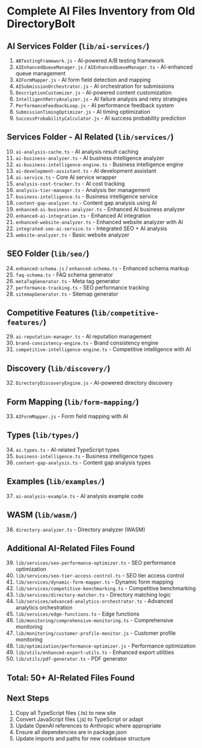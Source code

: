 # Complete AI Files Inventory from Old DirectoryBolt

## AI Services Folder (`lib/ai-services/`)
1. `ABTestingFramework.js` - AI-powered A/B testing framework
2. `AIEnhancedQueueManager.js` / `AIEnhancedQueueManager.ts` - AI-enhanced queue management
3. `AIFormMapper.js` - AI form field detection and mapping
4. `AISubmissionOrchestrator.js` - AI orchestration for submissions
5. `DescriptionCustomizer.js` - AI-powered content customization
6. `IntelligentRetryAnalyzer.js` - AI failure analysis and retry strategies
7. `PerformanceFeedbackLoop.js` - AI performance feedback system
8. `SubmissionTimingOptimizer.js` - AI timing optimization
9. `SuccessProbabilityCalculator.js` - AI success probability prediction

## Services Folder - AI Related (`lib/services/`)
10. `ai-analysis-cache.ts` - AI analysis result caching
11. `ai-business-analyzer.ts` - AI business intelligence analyzer
12. `ai-business-intelligence-engine.ts` - Business intelligence engine
13. `ai-development-assistant.ts` - AI development assistant
14. `ai-service.ts` - Core AI service wrapper
15. `analysis-cost-tracker.ts` - AI cost tracking
16. `analysis-tier-manager.ts` - Analysis tier management
17. `business-intelligence.ts` - Business intelligence service
18. `content-gap-analyzer.ts` - Content gap analysis using AI
19. `enhanced-ai-business-analyzer.ts` - Enhanced AI business analyzer
20. `enhanced-ai-integration.ts` - Enhanced AI integration
21. `enhanced-website-analyzer.ts` - Enhanced website analyzer with AI
22. `integrated-seo-ai-service.ts` - Integrated SEO + AI analysis
23. `website-analyzer.ts` - Basic website analyzer

## SEO Folder (`lib/seo/`)
24. `enhanced-schema.js` / `enhanced-schema.ts` - Enhanced schema markup
25. `faq-schema.ts` - FAQ schema generator
26. `metaTagGenerator.ts` - Meta tag generator
27. `performance-tracking.ts` - SEO performance tracking
28. `sitemapGenerator.ts` - Sitemap generator

## Competitive Features (`lib/competitive-features/`)
29. `ai-reputation-manager.ts` - AI reputation management
30. `brand-consistency-engine.ts` - Brand consistency engine
31. `competitive-intelligence-engine.ts` - Competitive intelligence with AI

## Discovery (`lib/discovery/`)
32. `DirectoryDiscoveryEngine.js` - AI-powered directory discovery

## Form Mapping (`lib/form-mapping/`)
33. `AIFormMapper.js` - Form field mapping with AI

## Types (`lib/types/`)
34. `ai.types.ts` - AI-related TypeScript types
35. `business-intelligence.ts` - Business intelligence types
36. `content-gap-analysis.ts` - Content gap analysis types

## Examples (`lib/examples/`)
37. `ai-analysis-example.ts` - AI analysis example code

## WASM (`lib/wasm/`)
38. `directory-analyzer.ts` - Directory analyzer (WASM)

## Additional AI-Related Files Found
39. `lib/services/seo-performance-optimizer.ts` - SEO performance optimization
40. `lib/services/seo-tier-access-control.ts` - SEO tier access control
41. `lib/services/dynamic-form-mapper.ts` - Dynamic form mapping
42. `lib/services/competitive-benchmarking.ts` - Competitive benchmarking
43. `lib/services/directory-matcher.ts` - Directory matching logic
44. `lib/services/advanced-analytics-orchestrator.ts` - Advanced analytics orchestration
45. `lib/services/edge-functions.ts` - Edge functions
46. `lib/monitoring/comprehensive-monitoring.ts` - Comprehensive monitoring
47. `lib/monitoring/customer-profile-monitor.js` - Customer profile monitoring
48. `lib/optimization/performance-optimizer.js` - Performance optimization
49. `lib/utils/enhanced-export-utils.ts` - Enhanced export utilities
50. `lib/utils/pdf-generator.ts` - PDF generator

## Total: 50+ AI-Related Files Found

## Next Steps
1. Copy all TypeScript files (.ts) to new site
2. Convert JavaScript files (.js) to TypeScript or adapt
3. Update OpenAI references to Anthropic where appropriate
4. Ensure all dependencies are in package.json
5. Update imports and paths for new codebase structure

